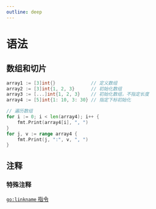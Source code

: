 ```yaml
---
outline: deep
---
```

# 语法

## 数组和切片


```go
array1 := [3]int{}             // 定义数组
array2 := [3]int{1, 2, 3}      // 初始化数组
array3 := [...]int{1, 2, 3}    // 初始化数组，不指定长度
array4 := [5]int{1: 10, 3: 30} // 指定下标初始化

// 遍历数组
for i := 0; i < len(array4); i++ {
    fmt.Print(array4[i], ", ")
}
for j, v := range array4 {
    fmt.Print(j, ":", v, ", ")
}
```


## 注释

### 特殊注释

[`go:linkname` 指令](https://polarisxu.studygolang.com/posts/go/go-linkname/)